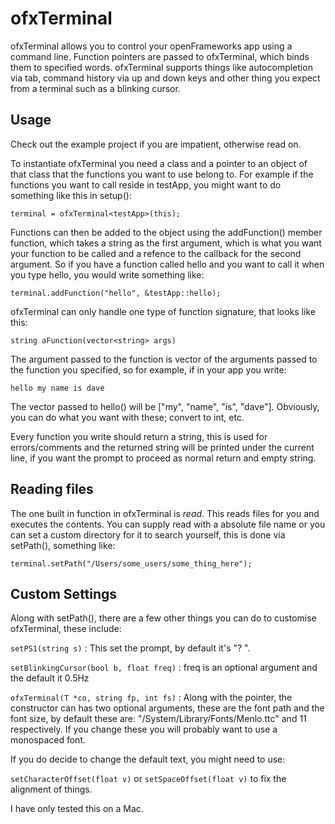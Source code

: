 ofxTerminal
===========

ofxTerminal allows you to control your openFrameworks app using a command line. Function pointers are passed to ofxTerminal, which binds them to specified words. ofxTerminal supports things like autocompletion via tab, command history via up and down keys and other thing you expect from a terminal such as a blinking cursor.

Usage
-----

Check out the example project if you are impatient, otherwise read on.

To instantiate ofxTerminal you need a class and a pointer to an object of that class that the functions you want to use belong to. For example if the functions you want to call reside in testApp, you might want to do something like this in setup():

`terminal = ofxTerminal<testApp>(this);`

Functions can then be added to the object using the addFunction() member function, which takes a string as the first argument, which is what you want your function to be called and a refence to the callback for the second argument. So if you have a function called hello and you want to call it when you type hello, you would write something like:

`terminal.addFunction("hello", &testApp::hello);`

ofxTerminal can only handle one type of function signature, that looks like this:

`string aFunction(vector<string> args)`

The argument passed to the function is vector of the arguments passed to the function you specified, so for example, if in your app you write:

`hello my name is dave`

The vector passed to hello() will be ["my", "name", "is", "dave"]. Obviously, you can do what you want with these; convert to int, etc. 

Every function you write should return a string, this is used for errors/comments and the returned string will be printed under the current line, if you want the prompt to proceed as normal return and empty string.

Reading files
-------------

The one built in function in ofxTerminal is *read*. This reads files for you and executes the contents. You can supply read with a absolute file name or you can set a custom directory for it to search yourself, this is done via setPath(), something like:

`terminal.setPath("/Users/some_users/some_thing_here");`

Custom Settings
---------------

Along with setPath(), there are a few other things you can do to customise ofxTerminal, these include:

`setPS1(string s)` : This set the prompt, by default it's "? ". 

`setBlinkingCursor(bool b, float freq)` : freq is an optional argument and the default it 0.5Hz

`ofxTerminal(T *co, string fp, int fs)` : Along with the pointer, the constructor can has two optional arguments, these are the font path and the font size, by default these are: "/System/Library/Fonts/Menlo.ttc" and 11 respectively. If you change these you will probably want to use a monospaced font.

If you do decide to change the default text, you might need to use:

`setCharacterOffset(float v)` or `setSpaceOffset(float v)` to fix the alignment of things.



I have only tested this on a Mac. 